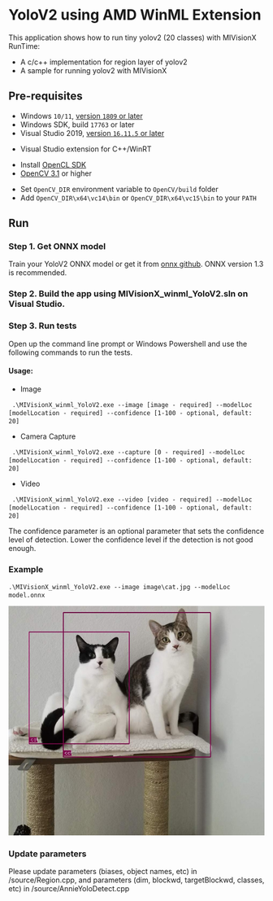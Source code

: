 # YoloV2 using AMD WinML Extension

This application shows how to run tiny yolov2 (20 classes) with MIVisionX RunTime:

* A c/c++ implementation for region layer of yolov2
* A sample for running yolov2 with MIVisionX

## Pre-requisites

* Windows `10/11`, [version `1809` or later](https://www.microsoft.com/software-download/windows10)
* Windows SDK, build `17763` or later
* Visual Studio 2019, [version `16.11.5` or later](https://developer.microsoft.com/en-us/windows/downloads)

 - Visual Studio extension for C++/WinRT

* Install [OpenCL SDK](https://github.com/GPUOpen-LibrariesAndSDKs/OCL-SDK/releases/tag/1.0)
* [OpenCV 3.1](https://github.com/opencv/opencv/releases) or higher

 + Set `OpenCV_DIR` environment variable to `OpenCV/build` folder
 + Add `OpenCV_DIR\x64\vc14\bin` or `OpenCV_DIR\x64\vc15\bin` to your `PATH`

## Run

### Step 1. Get ONNX model

Train your YoloV2 ONNX model or get it from [onnx github](https://github.com/onnx/models/tree/master/tiny_yolov2).
ONNX version 1.3 is recommended.

### Step 2. Build the app using MIVisionX_winml_YoloV2.sln on Visual Studio.

### Step 3. Run tests

Open up the command line prompt or Windows Powershell and use the following commands to run the tests.

#### Usage:

* Image

``` 
 .\MIVisionX_winml_YoloV2.exe --image [image - required] --modelLoc [modelLocation - required] --confidence [1-100 - optional, default: 20]
```

* Camera Capture

``` 
 .\MIVisionX_winml_YoloV2.exe --capture [0 - required] --modelLoc [modelLocation - required] --confidence [1-100 - optional, default: 20]
```

* Video

``` 
 .\MIVisionX_winml_YoloV2.exe --video [video - required] --modelLoc [modelLocation - required] --confidence [1-100 - optional, default: 20]
```

The confidence parameter is an optional parameter that sets the confidence level of detection.
Lower the confidence level if the detection is not good enough.

### Example

``` 
.\MIVisionX_winml_YoloV2.exe --image image\cat.jpg --modelLoc model.onnx
```

<p align="center">
 <img src="./image/cat-yolo.jpg">
</p>

### Update parameters

Please update parameters (biases, object names, etc) in /source/Region.cpp, and parameters (dim, blockwd, targetBlockwd, classes, etc) in /source/AnnieYoloDetect.cpp

